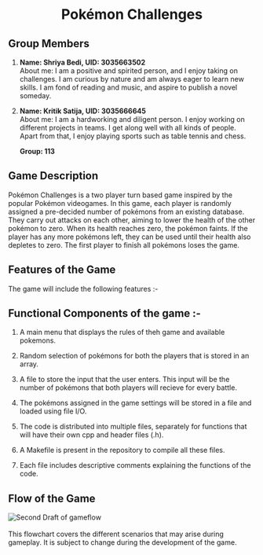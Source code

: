 # <h1 align = "center"> Pokémon Challenges </h1>
## Group Members
  
 1. **Name: Shriya Bedi, UID: 3035663502** <br>
    About me: I am a positive and spirited person, and I enjoy taking on challenges. I am curious by nature and am always eager to learn new skills. I am fond of reading and music, and aspire to publish a novel someday.
 2. **Name: Kritik Satija, UID: 3035666645** <br>
    About me: I am a hardworking and diligent person. I enjoy working on different projects in teams. I get along well with all kinds of people. Apart from that, I enjoy playing sports such as table tennis and chess.
    
    **Group: 113**

## Game Description

Pokémon Challenges is a two player turn based game inspired by the popular Pokémon videogames. In this game, each player is randomly assigned a pre-decided number of pokémons from an existing database. They carry out attacks on each other, aiming to lower the health of the other pokémon to zero. When its health reaches zero, the pokémon faints. If the player has any more pokémons left, they can be used until their health also depletes to zero. The first player to finish all pokémons loses the game.

## Features of the Game

The game will include the following features :-




## Functional Components of the game :-

   1. A main menu that displays the rules of theh game and available pokemons.

   2. Random selection of pokémons for both the players that is stored in an array.
   
   3. A file to store the input that the user enters. This input will be the number of pokémons that both players will recieve for every battle.
    
   4. The pokémons assigned in the game settings will be stored in a file and loaded using file I/O.
   
   5. The code is distributed into multiple files, separately for functions that will have their own cpp and header files (.h).
   
   6. A Makefile is present in the repository to compile all these files.
   
   7. Each file includes descriptive comments explaining the functions of the code.






## Flow of the Game

![Second Draft of gameflow](https://raw.githubusercontent.com/satijakritik/images/master/pokémon_second_draft_flowchart.png?token=ANKJCU6T3YFFLYFM5C6HK2C6TGJX6)
<br>
<br>
This flowchart covers the different scenarios that may arise during gameplay. It is subject to change during the development of the game.
